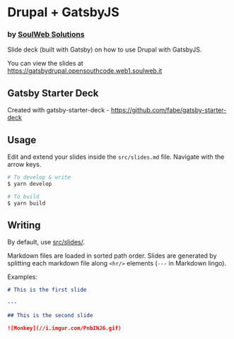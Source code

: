 # Drupal + GatsbyJS
### by [SoulWeb Solutions](https://soulweb.it)

Slide deck (built with Gatsby) on how to use Drupal with GatsbyJS.

You can view the slides at https://gatsbydrupal.opensouthcode.web1.soulweb.it  

## Gatsby Starter Deck

Created with gatsby-starter-deck - https://github.com/fabe/gatsby-starter-deck

## Usage

Edit and extend your slides inside the `src/slides.md` file. Navigate with the arrow keys.

```bash
# To develop & write
$ yarn develop

# To build
$ yarn build
```

## Writing

By default, use [src/slides/](src/slides/).

Markdown files are loaded in sorted path order. Slides are generated by
splitting each markdown file along `<hr/>` elements (`---` in Markdown lingo).

Examples:

```md
# This is the first slide

---

## This is the second slide

![Monkey](//i.imgur.com/PnbINJ6.gif)
```
